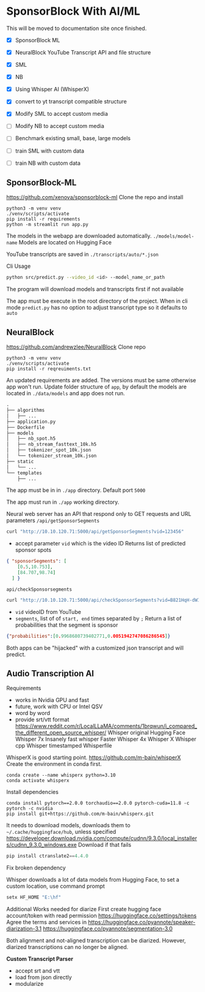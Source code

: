 # SponsorBlock With AI/ML
This will be moved to documentation site once finished.

- [x] SponsorBlock ML
- [x] NeuralBlock
YouTube Transcript API and file structure
- [x] SML
- [x] NB

- [x] Using Whisper AI (WhisperX)
- [x] convert to yt transcript compatible structure

- [x] Modify SML to accept custom media
- [ ] Modify NB to accept custom media
- [ ] Benchmark existing small, base, large models
- [ ] train SML with custom data
- [ ] train NB with custom data
## SponsorBlock-ML
https://github.com/xenova/sponsorblock-ml
Clone the repo and install
```shell
python3 -m venv venv
./venv/scripts/activate
pip install -r requirements
python -m streamlit run app.py
```
The models in the webapp are downloaded automatically.
`./models/model-name`
Models are located on Hugging Face

YouTube transcripts are saved in `./transcripts/auto/*.json`

Cli Usage
```bash
python src/predict.py --video_id <id> --model_name_or_path
```
The program will download models and transcripts first if not available

The app must be execute in the root directory of the project.
When in cli mode `predict.py` has no option to adjust transcript type so it defaults to `auto`
## NeuralBlock
https://github.com/andrewzlee/NeuralBlock
Clone repo
```shell
python3 -m venv venv
./venv/scripts/activate
pip install -r reqreuiments.txt
```
An updated requirements are added. The versions must be same otherwise app won't run.
Update folder structure of `app`, by default the models are located in `./data/models` and app does not run.
```python
.
├── algorithms
│   ├── ...
├── application.py
├── Dockerfile
├── models
│   ├── nb_spot.h5
│   ├── nb_stream_fasttext_10k.h5
│   ├── tokenizer_spot_10k.json
│   └── tokenizer_stream_10k.json
├── static
│   └── ...
└── templates
    ├── ...
```
The app must be in in `./app` directory.
Default port `5000`

The app must run in `./app` working directory.

Neural web server has an API that respond only to GET requests and URL parameters
`/api/getSponsorSegments`
```bash
curl "http://10.10.120.71:5000/api/getSponsorSegments?vid=123456"
```
- accept parameter `vid` which is the video ID
Returns list of predicted sponsor spots
```json
{ "sponsorSegments": [
    [0.5,10.753],
    [84.707,98.74]
  ] }
```
`api/checkSponsorsegments`
```bash
curl "http://10.10.120.71:5000/api/checkSponsorSegments?vid=B821HqH-dWI&segments=545,585;696,723"
```
- `vid` videoID from YouTube
- `segments`, list of of `start, end` times separated by `;`
Return a list of probabilities that the segment is sponsor
```json
{"probabilities":[0.9968680739402771,0.0051942747086286545]}
```

Both apps can be "hijacked" with a customized json transcript and will predict.

## Audio Transcription AI
Requirements
- works in Nvidia GPU and fast
- future, work with CPU or Intel QSV
- word by word
- provide srt/vtt format
https://www.reddit.com/r/LocalLLaMA/comments/1brqwun/i_compared_the_different_open_source_whisper/
Whisper original
Hugging Face Whisper 7x
Insanely fast whisper
Faster Whisper 4x
Whisper X
Whisper cpp
Whisper timestamped
Whisperfile

WhisperX is good starting point.
https://github.com/m-bain/whisperX
Create the environment in conda first.
```shell
conda create --name whisperx python=3.10
conda activate whisperx
```
Install dependencies
```shell
conda install pytorch==2.0.0 torchaudio==2.0.0 pytorch-cuda=11.8 -c pytorch -c nvidia
pip install git+https://github.com/m-bain/whisperx.git
```

It needs to download models, downloads them to `~/.cache/huggingface/hub`, unless specified
https://developer.download.nvidia.com/compute/cudnn/9.3.0/local_installers/cudnn_9.3.0_windows.exe Download if that fails
```python
pip install ctranslate2==4.4.0
```
Fix broken dependency

Whisper downloads a lot of data models from Hugging Face, to set a custom location, use command prompt
```sh
setx HF_HOME "E:\hf"
```

Additional Works needed for diarize
First create hugging face account/token with read permission
https://huggingface.co/settings/tokens
Agree the terms and services in
https://huggingface.co/pyannote/speaker-diarization-3.1
https://huggingface.co/pyannote/segmentation-3.0

Both alignment and not-aligned transcription can be diarized.
However, diarized transcriptions can no longer be aligned.

**Custom Transcript Parser**
- accept srt and vtt
- load from json directly
- modularize
